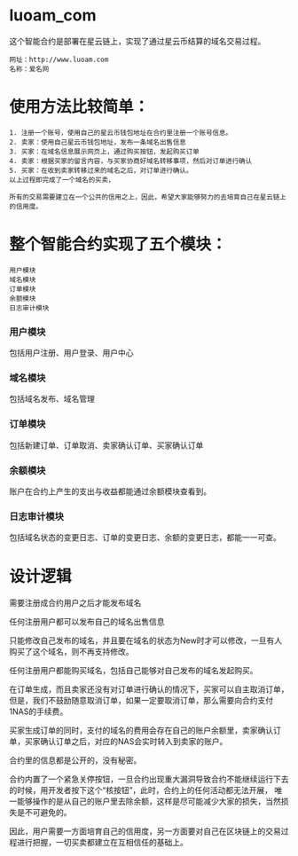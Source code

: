 # luoam_com


这个智能合约是部署在星云链上，实现了通过星云币结算的域名交易过程。

    网址：http://www.luoam.com
    名称：爱名网

# 使用方法比较简单：
    
    1. 注册一个账号，使用自己的星云币钱包地址在合约里注册一个账号信息。
    2. 卖家：使用自己星云币钱包地址，发布一条域名出售信息
    3. 买家：在域名信息展示网页上，通过购买按钮，发起购买订单
    4. 卖家：根据买家的留言内容，与买家协商好域名转移事项，然后对订单进行确认
    5. 买家：在收到卖家转移过来的域名之后，对订单进行确认。
    以上过程即完成了一个域名的买卖，
    
    所有的交易需要建立在一个公共的信用之上，因此，希望大家能够努力的去培育自己在星云链上的信用度。

# 整个智能合约实现了五个模块：

    用户模块
    域名模块
    订单模块
    余额模块
    日志审计模块

### 用户模块
    
包括用户注册、用户登录、用户中心

### 域名模块

包括域名发布、域名管理

### 订单模块

包括新建订单、订单取消、卖家确认订单、买家确认订单

### 余额模块

账户在合约上产生的支出与收益都能通过余额模块查看到。

### 日志审计模块

包括域名状态的变更日志、订单的变更日志、余额的变更日志，都能一一可查。

# 设计逻辑

需要注册成合约用户之后才能发布域名

任何注册用户都可以发布自己的域名出售信息

只能修改自己发布的域名，并且要在域名的状态为New时才可以修改，一旦有人购买了这个域名，则不再支持修改。

任何注册用户都能购买域名，包括自己能够对自己发布的域名发起购买。

在订单生成，而且卖家还没有对订单进行确认的情况下，买家可以自主取消订单，但是，我们不鼓励随意取消订单，如果一定要取消订单，那么需要向合约支付1NAS的手续费。

买家生成订单的同时，支付的域名的费用会存在自己的账户余额里，卖家确认订单，买家确认订单之后，对应的NAS会实时转入到卖家的账户。

合约里的信息都是公开的，没有秘密。

合约内置了一个紧急关停按钮，一旦合约出现重大漏洞导致合约不能继续运行下去的时候，用开发者按下这个“核按钮”，此时，合约上的任何活动都无法开展，
唯一能够操作的是从自己的账户里去除余额，这样是尽可能减少大家的损失，当然损失是不可避免的。

因此，用户需要一方面培育自己的信用度，另一方面要对自己在区块链上的交易过程进行把握，一切买卖都建立在互相信任的基础上。